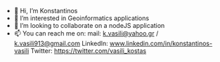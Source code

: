 - 👋 Hi, I’m Konstantinos
- 👀 I’m interested in Geoinformatics applications
- 💞️ I’m looking to collaborate on a nodeJS application
- 📫 You can reach me on:
      mail: k.vasili@yahoo.gr / k.vasili913@gmail.com 
      LinkedIn: www.linkedin.com/in/konstantinos-vasili
      Twitter: https://twitter.com/vasili_kostas


<!---
Kvasili/Kvasili is a ✨ special ✨ repository because its `README.md` (this file) appears on your GitHub profile.
You can click the Preview link to take a look at your changes.
--->
